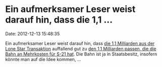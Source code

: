 Ein aufmerksamer Leser weist darauf hin, dass die 1,1 \...
==========================================================

Date: 2012-12-13 15:48:35

Ein aufmerksamer Leser weist darauf hin, dass [die 1,1 Milliarden aus
der Lone Star Transaktion](/?ts=ae365331) auffallend gut zu [den 1,1
Milliarden passen, die die Bahn an Mehrkosten für S-21
hat](http://www.swr.de/nachrichten/bw/-/id=1622/vv=teaser-12/nid=1622/did=10714948/vqbeg6/index.html).
Die Bahn ist ja in Staatsbesitz, insofern könnte man auf die Idee
kommen, \...
